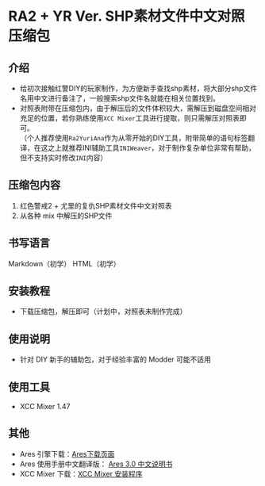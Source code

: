 # RA2 + YR Ver. SHP素材文件中文对照压缩包

## 介绍

- 给初次接触红警DIY的玩家制作，为方便新手查找shp素材，将大部分shp文件名用中文进行备注了，一般搜索shp文件名就能在相关位置找到。  
- 对照表附带在压缩包内，由于解压后的文件体积较大，需解压到磁盘空间相对充足的位置，若你熟练使用`XCC Mixer`工具进行提取，则只需解压对照表即可。  
（个人推荐使用`Ra2YuriAna`作为从零开始的DIY工具，附带简单的语句标签翻译，在这之上就推荐INI辅助工具`INIWeaver`，对于制作复杂单位非常有帮助，但不支持实时修改`INI`内容）

## 压缩包内容

1. 红色警戒2 + 尤里的复仇SHP素材文件中文对照表
2. 从各种 mix 中解压的SHP文件

## 书写语言

Markdown（初学）
HTML（初学）

## 安装教程

- 下载压缩包，解压即可（计划中，对照表未制作完成）

## 使用说明

- 针对 DIY 新手的辅助包，对于经验丰富的 Modder 可能不适用

## 使用工具

- XCC Mixer 1.47

## 其他

- Ares 引擎下载：[Ares下载页面](https://launchpad.net/ares/+download)
- Ares 使用手册中文翻译版： [Ares 3.0 中文说明书](http://ys-e.ysepan.com/wap/daylily/LiE7E3AHD8jT9NhcJD/Df8i6APtdl1i3CdDgvblhKgaM34NHe/ARES3.0%E8%AF%B4%E6%98%8E%E4%B9%A620201211.chm)
- XCC Mixer 下载：[XCC Mixer 安装程序](https://xhp.xwis.net/utilities/XCC_Utilities.exe)


